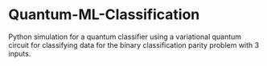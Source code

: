 # Quantum-ML-Classification
Python simulation for a quantum classifier using a variational quantum circuit for classifying data for the binary classification parity problem with 3 inputs.
